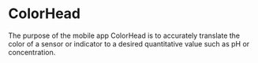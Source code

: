 # ColorHead
The purpose of the mobile app ColorHead is to accurately translate the color
of a sensor or indicator to a desired quantitative value such as pH or concentration. 
